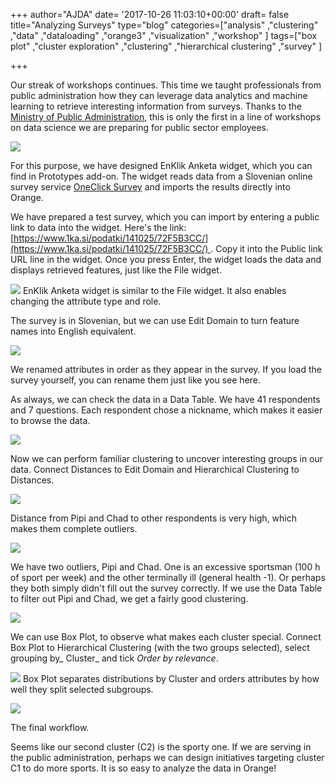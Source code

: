 +++
author="AJDA"
date= '2017-10-26 11:03:10+00:00'
draft= false
title="Analyzing Surveys"
type="blog"
categories=["analysis" ,"clustering" ,"data" ,"dataloading" ,"orange3" ,"visualization"  ,"workshop" ]
tags=["box plot" ,"cluster exploration" ,"clustering" ,"hierarchical clustering"
  ,"survey" ]

+++

Our streak of workshops continues. This time we taught professionals from public administration how they can leverage data analytics and machine learning to retrieve interesting information from surveys. Thanks to the [Ministry of Public Administration](http://www.mju.gov.si/en/), this is only the first in a line of workshops on data science we are preparing for public sector employees.

![](/images/2017/10/FRI_2422.jpg)

For this purpose, we have designed EnKlik Anketa widget, which you can find in Prototypes add-on. The widget reads data from a Slovenian online survey service [OneClick Survey](http://english.1ka.si/) and imports the results directly into Orange.

We have prepared a test survey, which you can import by entering a public link to data into the widget. Here's the link: [https://www.1ka.si/podatki/141025/72F5B3CC/](https://www.1ka.si/podatki/141025/72F5B3CC/) . Copy it into the Public link URL line in the widget. Once you press Enter, the widget loads the data and displays retrieved features, just like the File widget.

![](/images/2017/10/Screen-Shot-2017-10-26-at-12.29.10.png)
EnKlik Anketa widget is similar to the File widget. It also enables changing the attribute type and role.



The survey is in Slovenian, but we can use Edit Domain to turn feature names into English equivalent.

![](/images/2017/10/Screen-Shot-2017-10-26-at-12.30.53.png)

We renamed attributes in order as they appear in the survey. If you load the survey yourself, you can rename them just like you see here.



As always, we can check the data in a Data Table. We have 41 respondents and 7 questions. Each respondent chose a nickname, which makes it easier to browse the data.

![](/images/2017/10/Screen-Shot-2017-10-26-at-12.33.25.png)

Now we can perform familiar clustering to uncover interesting groups in our data. Connect Distances to Edit Domain and Hierarchical Clustering to Distances.

![](/images/2017/10/Screen-Shot-2017-10-26-at-12.36.26.png)

Distance from Pipi and Chad to other respondents is very high, which makes them complete outliers.



![](/images/2017/10/Screen-Shot-2017-10-26-at-12.36.46.png)

We have two outliers, Pipi and Chad. One is an excessive sportsman (100 h of sport per week) and the other terminally ill (general health -1). Or perhaps they both simply didn't fill out the survey correctly. If we use the Data Table to filter out Pipi and Chad, we get a fairly good clustering.

![](/images/2017/10/Screen-Shot-2017-10-26-at-12.41.01.png)

We can use Box Plot, to observe what makes each cluster special. Connect Box Plot to Hierarchical Clustering (with the two groups selected), select grouping by_ Cluster_ and tick _Order by relevance_.

![](/images/2017/10/Screen-Shot-2017-10-26-at-12.41.50.png)
Box Plot separates distributions by Cluster and orders attributes by how well they split selected subgroups.



![](/images/2017/10/Screen-Shot-2017-10-26-at-12.45.32.png)

The final workflow.



Seems like our second cluster (C2) is the sporty one. If we are serving in the public administration, perhaps we can design initiatives targeting cluster C1 to do more sports. It is so easy to analyze the data in Orange!
